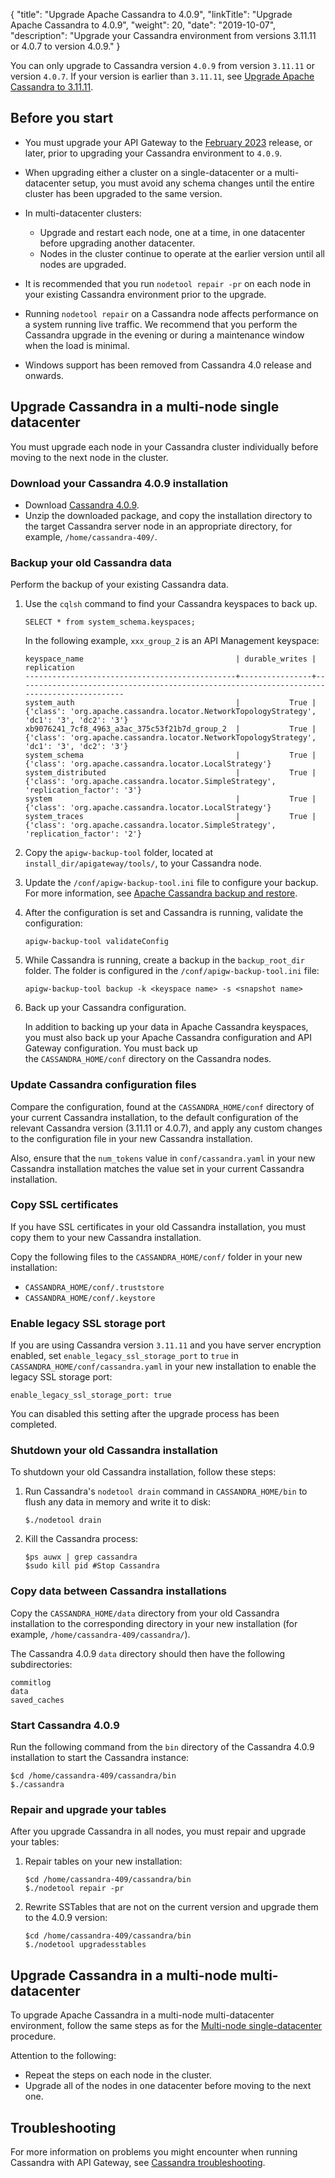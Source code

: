{
"title": "Upgrade Apache Cassandra to 4.0.9",
  "linkTitle": "Upgrade Apache Cassandra to 4.0.9",
  "weight": 20,
  "date": "2019-10-07",
  "description": "Upgrade your Cassandra environment from versions 3.11.11 or 4.0.7 to version 4.0.9."
}

You can only upgrade to Cassandra version `4.0.9` from version `3.11.11` or version `4.0.7`. If your version is earlier than `3.11.11`, see [Upgrade Apache Cassandra to 3.11.11](/docs/apim_installation/apigw_upgrade/upgrade_cassandra/upgrade_cassandra_v3/).

## Before you start

* You must upgrade your API Gateway to the [February 2023](/docs/apim_relnotes/20230228_apimgr_relnotes) release, or later, prior to upgrading your Cassandra environment to `4.0.9`.
* When upgrading either a cluster on a single-datacenter or a multi-datacenter setup, you must avoid any schema changes until the entire cluster has been upgraded to the same version.
* In multi-datacenter clusters:

    * Upgrade and restart each node, one at a time, in one datacenter before upgrading another datacenter.
    * Nodes in the cluster continue to operate at the earlier version until all nodes are upgraded.
* It is recommended that you run `nodetool repair -pr` on each node in your existing Cassandra environment prior to the upgrade.
* Running `nodetool repair` on a Cassandra node affects performance on a system running live traffic. We recommend that you perform the Cassandra upgrade in the evening or during a maintenance window when the load is minimal.
* Windows support has been removed from Cassandra 4.0 release and onwards.

## Upgrade Cassandra in a multi-node single datacenter

You must upgrade each node in your Cassandra cluster individually before moving to the next node in the cluster.

### Download your Cassandra 4.0.9 installation

* Download [Cassandra 4.0.9](https://archive.apache.org/dist/cassandra/4.0.9/).
* Unzip the downloaded package, and copy the installation directory to the target Cassandra server node in an appropriate directory, for example, `/home/cassandra-409/`.

### Backup your old Cassandra data

Perform the backup of your existing Cassandra data.

1. Use the `cqlsh` command to find your Cassandra keyspaces to back up.

   ```
   SELECT * from system_schema.keyspaces;
   ```

   In the following example, `xxx_group_2` is an API Management keyspace:

   ```
   keyspace_name                                  | durable_writes | replication
   -----------------------------------------------+----------------+-------------------------------------------------------------------------------------------
   system_auth                                    |           True | {'class': 'org.apache.cassandra.locator.NetworkTopologyStrategy', 'dc1': '3', 'dc2': '3'}
   xb9076241_7cf8_4963_a3ac_375c53f21b7d_group_2  |           True | {'class': 'org.apache.cassandra.locator.NetworkTopologyStrategy', 'dc1': '3', 'dc2': '3'}
   system_schema                                  |           True | {'class': 'org.apache.cassandra.locator.LocalStrategy'}
   system_distributed                             |           True | {'class': 'org.apache.cassandra.locator.SimpleStrategy', 'replication_factor': '3'}
   system                                         |           True | {'class': 'org.apache.cassandra.locator.LocalStrategy'}
   system_traces                                  |           True | {'class': 'org.apache.cassandra.locator.SimpleStrategy', 'replication_factor': '2'}
   ```
2. Copy the `apigw-backup-tool` folder, located at `install_dir/apigateway/tools/`, to your Cassandra node.
3. Update the `/conf/apigw-backup-tool.ini` file to configure your backup. For more information, see [Apache Cassandra backup and restore](/docs/cass_admin/cassandra_bur#update-your-configuration-file).
4. After the configuration is set and Cassandra is running, validate the configuration:

   ```
   apigw-backup-tool validateConfig
   ```
5. While Cassandra is running, create a backup in the `backup_root_dir` folder. The folder is configured in the `/conf/apigw-backup-tool.ini` file:

   ```
   apigw-backup-tool backup -k <keyspace name> -s <snapshot name>
   ```
6. Back up your Cassandra configuration.

   In addition to backing up your data in Apache Cassandra keyspaces, you must also back up your Apache Cassandra configuration and API Gateway configuration. You must back up the `CASSANDRA_HOME/conf` directory on the Cassandra nodes.

### Update Cassandra configuration files

Compare the configuration, found at the `CASSANDRA_HOME/conf` directory of your current Cassandra installation, to the default configuration of the relevant Cassandra version (3.11.11 or 4.0.7), and apply any custom changes to the configuration file in your new Cassandra installation.

Also, ensure that the `num_tokens` value in `conf/cassandra.yaml` in your new Cassandra installation matches the value set in your current Cassandra installation.

### Copy SSL certificates

If you have SSL certificates in your old Cassandra installation, you must copy them to your new Cassandra installation.

Copy the following files to the `CASSANDRA_HOME/conf/` folder in your new installation:

* `CASSANDRA_HOME/conf/.truststore`
* `CASSANDRA_HOME/conf/.keystore`

### Enable legacy SSL storage port

If you are using Cassandra version `3.11.11` and you have server encryption enabled, set `enable_legacy_ssl_storage_port` to `true` in `CASSANDRA_HOME/conf/cassandra.yaml` in your new installation to enable the legacy SSL storage port:

```none
enable_legacy_ssl_storage_port: true
```

You can disabled this setting after the upgrade process has been completed.

### Shutdown your old Cassandra installation

To shutdown your old Cassandra installation, follow these steps:

1. Run Cassandra's `nodetool drain` command in `CASSANDRA_HOME/bin` to flush any data in memory and write it to disk:

   ```
   $./nodetool drain
   ```
2. Kill the Cassandra process:

   ```
   $ps auwx | grep cassandra
   $sudo kill pid #Stop Cassandra
   ```

### Copy data between Cassandra installations

Copy the `CASSANDRA_HOME/data` directory from your old Cassandra installation to the corresponding directory in your new installation (for example, `/home/cassandra-409/cassandra/`).

The Cassandra 4.0.9 `data` directory should then have the following subdirectories:

```
commitlog
data
saved_caches
```

### Start Cassandra 4.0.9

Run the following command from the `bin` directory of the Cassandra 4.0.9 installation to start the Cassandra instance:

```
$cd /home/cassandra-409/cassandra/bin
$./cassandra
```

### Repair and upgrade your tables

After you upgrade Cassandra in all nodes, you must repair and upgrade your tables:

1. Repair tables on your new installation:

   ```
   $cd /home/cassandra-409/cassandra/bin
   $./nodetool repair -pr
   ```
2. Rewrite SSTables that are not on the current version and upgrade them to the 4.0.9 version:

   ```
   $cd /home/cassandra-409/cassandra/bin
   $./nodetool upgradesstables
   ```

## Upgrade Cassandra in a multi-node multi-datacenter

To upgrade Apache Cassandra in a multi-node multi-datacenter environment, follow the same steps as for the [Multi-node single-datacenter](#upgrade-cassandra-in-a-multi-node-single-datacenter) procedure.

Attention to the following:

* Repeat the steps on each node in the cluster.
* Upgrade all of the nodes in one datacenter before moving to the next one.

## Troubleshooting

For more information on problems you might encounter when running Cassandra with API Gateway, see [Cassandra troubleshooting](/docs/cass_admin/cassandra_troubleshooting).
